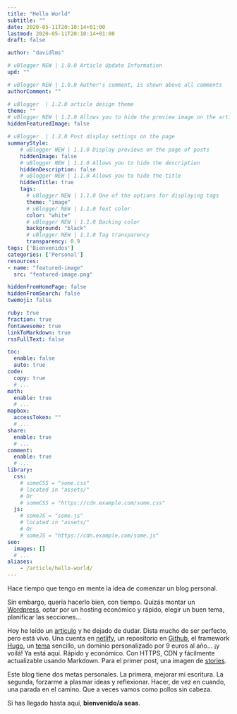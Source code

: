 ```yaml
---
title: "Hello World"
subtitle: ""
date: 2020-05-11T20:10:14+01:00
lastmod: 2020-05-11T20:10:14+01:00
draft: false

author: "davidlms"

# uBlogger NEW | 1.0.0 Article Update Information
upd: ""

# uBlogger NEW | 1.0.0 Author's comment, is shown above all comments
authorComment: ""

# uBlogger  | 1.2.0 article design theme
theme: ""
# uBlogger NEW | 1.2.0 Allows you to hide the preview image on the article page
hiddenFeaturedImage: false

# uBlogger  | 1.2.0 Post display settings on the page
summaryStyle:
    # uBlogger NEW | 1.1.0 Display previews on the page of posts
    hiddenImage: false
    # uBlogger NEW | 1.1.0 Allows you to hide the description
    hiddenDescription: false
    # uBlogger NEW | 1.1.0 Allows you to hide the title
    hiddenTitle: true
    tags:
      # uBlogger NEW | 1.1.0 One of the options for displaying tags
      theme: "image"
      # uBlogger NEW | 1.1.0 Text color
      color: "white"
      # uBlogger NEW | 1.1.0 Backing color
      background: "black"
      # uBlogger NEW | 1.1.0 Tag transparency
      transparency: 0.9
tags: ['Bienvenidos']
categories: ['Personal']
resources:
- name: "featured-image"
  src: "featured-image.png"

hiddenFromHomePage: false
hiddenFromSearch: false
twemoji: false

ruby: true
fraction: true
fontawesome: true
linkToMarkdown: true
rssFullText: false

toc:
  enable: false
  auto: true
code:
  copy: true
  # ...
math:
  enable: true
  # ...
mapbox:
  accessToken: ""
  # ...
share:
  enable: true
  # ...
comment:
  enable: true
  # ...
library:
  css:
    # someCSS = "some.css"
    # located in "assets/"
    # Or
    # someCSS = "https://cdn.example.com/some.css"
  js:
    # someJS = "some.js"
    # located in "assets/"
    # Or
    # someJS = "https://cdn.example.com/some.js"
seo:
  images: []
  # ...
aliases:
    - /article/hello-world/
---
```

Hace tiempo que tengo en mente la idea de comenzar un blog personal.

Sin embargo, quería hacerlo bien, con tiempo. Quizás montar un [Wordpress](https://es.wordpress.org/), optar por un hosting económico y rápido, elegir un buen tema, planificar las secciones...

Hoy he leído un [artículo](https://www.genbeta.com/desarrollo/como-publicar-web-gratis-usando-netlify-github) y he dejado de dudar. Dista mucho de ser perfecto, pero está vivo. Una cuenta en [netlify](https://www.netlify.com/), un repositorio en [Github](https://github.com), el framework [Hugo](https://gohugo.io/), un [tema](https://themes.gohugo.io/bilberry-hugo-theme/) sencillo, un dominio personalizado por 9 euros al año... ¡y voilá! Ya está aquí. Rápido y económico. Con HTTPS, CDN y fácilmente actualizable usando Markdown. Para el primer post, una imagen de [stories](https://stories.freepik.com).

Este blog tiene dos metas personales. La primera, mejorar mi escritura. La segunda, forzarme a plasmar ideas y reflexionar. Hacer, de vez en cuando, una parada en el camino. Que a veces vamos como pollos sin cabeza.

Si has llegado hasta aquí, **bienvenido/a seas**.

